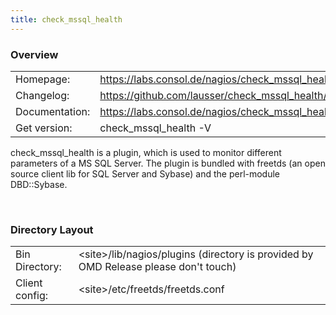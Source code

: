 ```yaml
---
title: check_mssql_health
---
```

<style>
  thead th:empty {
    border: thin solid red !important;
    display: none;
  }
</style>
### Overview

|||
|---|---|
|Homepage:|https://labs.consol.de/nagios/check_mssql_health|
|Changelog:|https://github.com/lausser/check_mssql_health/blob/master/ChangeLog|
|Documentation:|https://labs.consol.de/nagios/check_mssql_health|
|Get version:|check_mssql_health -V|

check_mssql_health is a plugin, which is used to monitor different parameters of a MS SQL Server. The plugin is bundled with freetds (an open source client lib for SQL Server and Sybase) and the perl-module DBD::Sybase.

&#x205F;
### Directory Layout

|||
|---|---|
|Bin Directory:|&lt;site&gt;/lib/nagios/plugins (directory is provided by OMD Release please don&#x27;t touch)|
|Client config:|&lt;site&gt;/etc/freetds/freetds.conf|

&#x205F;
